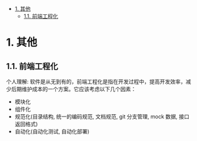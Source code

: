 <!-- TOC -->

- [1. 其他](#1-其他)
    - [1.1. 前端工程化](#11-前端工程化)

<!-- /TOC -->


# 1. 其他

## 1.1. 前端工程化

个人理解: 软件是从无到有的，前端工程化是指在开发过程中，提高开发效率，减少后期维护成本的一个方案。它应该考虑以下几个因素：

- 模块化
- 组件化
- 规范化(目录结构, 统一的编码规范, 文档规范, git 分支管理, mock 数据, 接口返回格式)
- 自动化(自动化测试, 自动化部署)
